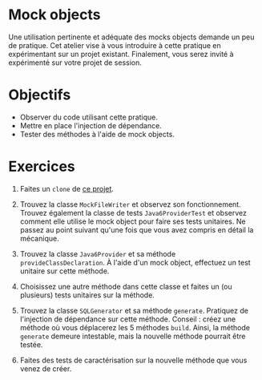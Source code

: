 Mock objects
============

Une utilisation pertinente et adéquate des mocks objects demande un peu de
pratique. Cet atelier vise à vous introduire à cette pratique en expérimentant
sur un projet existant. Finalement, vous serez invité à expérimenté sur votre
projet de session.

Objectifs
=========

* Observer du code utilisant cette pratique.
* Mettre en place l'injection de dépendance.
* Tester des méthodes à l'aide de mock objects.

Exercices
=========

1. Faites un `clone` de [ce projet](https://github.com/jacquesberger/PerGen).

2. Trouvez la classe `MockFileWriter` et observez son fonctionnement. Trouvez
   également la classe de tests `Java6ProviderTest` et observez comment elle
   utilise le mock object pour faire ses tests unitaires. Ne passez au point
   suivant qu'une fois que vous avez compris en détail la mécanique.

3. Trouvez la classe `Java6Provider` et sa méthode `provideClassDeclaration`. À
   l'aide d'un mock object, effectuez un test unitaire sur cette méthode.

4. Choisissez une autre méthode dans cette classe et faites un (ou plusieurs)
   tests unitaires sur la méthode.

5. Trouvez la classe `SQLGenerator` et sa méthode `generate`. Pratiquez de
   l'injection de dépendance sur cette méthode. Conseil : créez une méthode où
   vous déplacerez les 5 méthodes `build`. Ainsi, la méthode `generate` demeure
   intestable, mais la nouvelle méthode pourrait être testée.

6. Faites des tests de caractérisation sur la nouvelle méthode que vous venez de
   créer.
